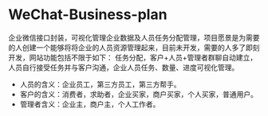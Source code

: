 # WeChat-Business-plan
企业微信接口封装，可视化管理企业数据及人员任务分配管理，项目愿景是为需要的人创建一个能够将将企业的人员资源管理起来，目前未开发，需要的人多了即刻开发，网站功能包括不限于如下： 任务分配，客户+人员+管理者群聊自动建立，人员自行接受任务并与客户沟通，企业人员任务、数量、进度可视化管理。

* 人员的含义：企业员工，第三方员工，第三方帮手。
* 客户的含义：消费者，求助者，企业买家，商户买家，个人买家，普通用户。
* 管理者含义：企业主，商户主，个人工作者。
